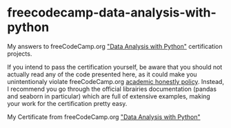# freecodecamp-data-analysis-with-python
My answers to freeCodeCamp.org ["Data Analysis with Python"](https://www.freecodecamp.org/learn/data-analysis-with-python) certification projects.

If you intend to pass the certification yourself, be aware that you should not actually read any of the code presented here, as it could make you unintentionaly violate freeCodeCamp.org [academic honestly policy](https://www.freecodecamp.org/news/academic-honesty-policy/). Instead, I recommend you go through the official librairies documentation (pandas and seaborn in particular) which are full of extensive examples, making your work for the certification pretty easy.



My Certificate from freeCodeCamp.org ["Data Analysis with Python"](https://www.freecodecamp.org/certification/shubham996633/data-analysis-with-python-v7) 
